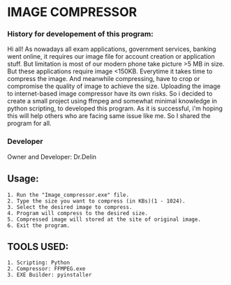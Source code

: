 # IMAGE COMPRESSOR
  ### History for developement of this program:
  Hi all! As nowadays all exam applications, government services, banking went online, it requires our image file for account creation or application stuff.  But limitation is most of our modern phone take picture >5 MB in size.  But these applications require image <150KB. Everytime it takes time to compress the image. And meanwhile compressing, have to crop or compromise the quality of image to achieve the size.  Uploading the image to internet-based image compressor have its own risks.  So i decided to create a small project using ffmpeg and somewhat minimal knowledge in python scripting, to developed this program.  As it is successful, i'm hoping this will help others who are facing same issue like me. So I shared the program for all.
  
  ### Developer
  Owner and Developer: Dr.Delin

## Usage:
    1. Run the "Image_compressor.exe" file.
    2. Type the size you want to compress (in KBs)(1 - 1024).
    3. Select the desired image to compress.
    4. Program will compress to the desired size.
    5. Compressed image will stored at the site of original image.
    6. Exit the program.
  
## TOOLS USED:
    1. Scripting: Python
    2. Compressor: FFMPEG.exe
    3. EXE Builder: pyinstaller
